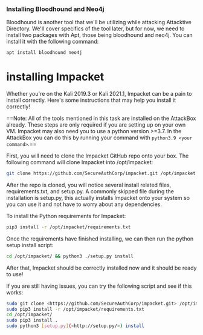 ### Installing Bloodhound and Neo4j

Bloodhound is another tool that we'll be utilizing while attacking Attacktive Directory. We'll cover specifics of the tool later, but for now, we need to install two packages with Apt, those being bloodhound and neo4j. You can install it with the following command:

```bash
apt install bloodhound neo4j
```

# installing Impacket

Whether you're on the Kali 2019.3 or Kali 2021.1, Impacket can be a pain to install correctly. Here's some instructions that may help you install it correctly!

==Note: All of the tools mentioned in this task are installed on the AttackBox already. These steps are only required if you are setting up on your own VM. Impacket may also need you to use a python version >=3.7. In the AttackBox you can do this by running your command with `python3.9 <your command>`.==

First, you will need to clone the Impacket GitHub repo onto your box. The following command will clone Impacket into /opt/impacket:

```bash
git clone https://github.com/SecureAuthCorp/impacket.git /opt/impacket
```

After the repo is cloned, you will notice several install related files, requirements.txt, and setup.py. A commonly skipped file during the installation is setup.py, this actually installs Impacket onto your system so you can use it and not have to worry about any dependencies.

To install the Python requirements for Impacket:

```bash
pip3 install -r /opt/impacket/requirements.txt
```

Once the requirements have finished installing, we can then run the python setup install script:

```bash
cd /opt/impacket/ && python3 ./setup.py install
```

After that, Impacket should be correctly installed now and it should be ready to use!

If you are still having issues, you can try the following script and see if this works:

```bash
sudo git clone <https://github.com/SecureAuthCorp/impacket.git> /opt/impacket
sudo pip3 install -r /opt/impacket/requirements.txt
cd /opt/impacket/
sudo pip3 install .
sudo python3 [setup.py](<http://setup.py/>) install
```
